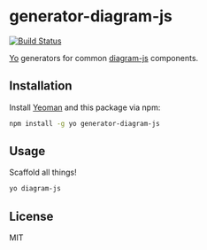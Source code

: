 # generator-diagram-js

[![Build Status][travis-image]][travis-url]

[Yo](https://yeoman.io) generators for common [diagram-js](https://github.com/bpmn-io/diagram-js) components.


## Installation

Install [Yeoman](https://yeoman.io) and this package via npm:

```bash
npm install -g yo generator-diagram-js
```

## Usage

Scaffold all things!

```bash
yo diagram-js
```

## License

MIT


[travis-image]: https://travis-ci.com/bpmn-io/generator-diagram-js.svg?branch=master
[travis-url]: https://travis-ci.com/bpmn-io/generator-diagram-js
